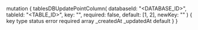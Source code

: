 mutation {
    tablesDBUpdatePointColumn(
        databaseId: "<DATABASE_ID>",
        tableId: "<TABLE_ID>",
        key: "",
        required: false,
        default: [1, 2],
        newKey: ""
    ) {
        key
        type
        status
        error
        required
        array
        _createdAt
        _updatedAt
        default
    }
}
